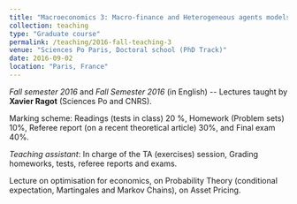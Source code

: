 ```yaml
---
title: "Macroeconomics 3: Macro-finance and Heterogeneous agents models"
collection: teaching
type: "Graduate course"
permalink: /teaching/2016-fall-teaching-3
venue: "Sciences Po Paris, Doctoral school (PhD Track)"
date: 2016-09-02
location: "Paris, France"
---
```


*Fall semester 2016* and *Fall Semester 2016* (in English) -- Lectures taught by **Xavier Ragot** (Sciences Po and CNRS). 

Marking scheme: Readings (tests in class) 20 %, Homework (Problem sets) 10%, Referee report (on a recent theoretical article) 30%, and Final exam 40%.

*Teaching assistant*: In charge of the TA (exercises) session, Grading homeworks, tests, referee reports and exams. 

Lecture on optimisation for economics, on Probability Theory (conditional expectation, Martingales and Markov Chains), on Asset Pricing. 


